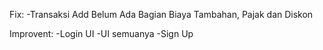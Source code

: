 Fix:
-Transaksi Add Belum Ada Bagian Biaya Tambahan, Pajak dan Diskon

Improvent:
-Login UI
-UI semuanya
-Sign Up
